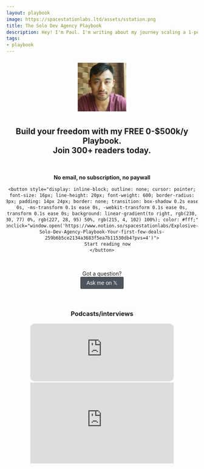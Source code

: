```yaml
---
layout: playbook
image: https://spacestationlabs.ltd/assets/sstation.png
title: The Solo Dev Agency Playbook
description: Hey! I'm Paul. I'm writing about my journey scaling a 1-person dev agency from $500k/y to $1M.
tags:
- playbook
---
```


<style>
@media (max-width: 600px) {
    .media {
        width: 100% !important;
    }
}

.youtube-video {
  aspect-ratio: 16 / 9;
  width: 100%;
}
</style>

<div style="display:flex; flex-direction:column; text-align:center; align-items:center; overflow:hidden;">

<span style="width:8rem; border-radius:100%; border-color:#fff; border-style:solid; border-width:8px;">
    <img src="./assets/me_sqr.jpg"/>
</span>

<h2>Build your freedom with my FREE 0-$500k/y Playbook.<br/> <b>Join 300+ readers today</b>.</h2>
<div class="senja-embed" data-id="ebd7d6bc-0bfa-4e63-8f4e-04c79d736f41" data-lazyload="false"></div>
<script async type="text/javascript" src="https://static.senja.io/dist/platform.js"></script>

<div style="display:flex; flex-direction: column; margin-top:2rem">
    <b>No email, no subscription, no paywall</b>

    <button style="display: inline-block; outline: none; cursor: pointer; font-size: 16px; line-height: 20px; font-weight: 600; border-radius: 8px; padding: 14px 24px; border: none; transition: box-shadow 0.2s ease 0s, -ms-transform 0.1s ease 0s, -webkit-transform 0.1s ease 0s, transform 0.1s ease 0s; background: linear-gradient(to right, rgb(230, 30, 77) 0%, rgb(227, 28, 95) 50%, rgb(215, 4, 102) 100%); color: #fff;" onclick="window.open('https://www.notion.so/spacestationlabs/Explosive-Solo-Dev-Agency-Playbook-Your-first-few-deals-259b6b5ce2134a3683f5ea7b11530db4?pvs=4')">
        Start reading now
    </button>
</div>

<div style="display:flex; flex-direction: column; margin-top: 2rem;">
Got a question?
<button onclick="window.open('https://twitter.com/messages/compose?recipient_id=110730211&text=Hey+Paul!+I+am+interested+in+learning+from+you.+How+can+I+get+started?')" style="
                    display: inline-block;
                    outline: none;
                    cursor: pointer;
                    border-radius: 3px;
                    font-size: 14px;
                    font-weight: 500;
                    line-height: 16px;
                    padding: 2px 16px;
                    height: 32px;
                    min-width: 60px;
                    min-height: 32px;
                    border: none;
                    color: #fff;
                    background-color: #4f545c;
                    transition: background-color .17s ease,color .17s ease;">
  Ask me on 𝕏
</button>
</div>

<div class="media" style="margin-top: 2rem; width: 75%;">
<h3>Podcasts/interviews</h3>

<iframe style="border-radius:12px" src="https://open.spotify.com/embed/show/1un8KcnpsA4KGbS05gNIR2?utm_source=generator" width="100%" height="152" frameBorder="0" allowfullscreen="" allow="autoplay; clipboard-write; encrypted-media; fullscreen; picture-in-picture" loading="lazy"></iframe>

<iframe class="youtube-video" src="https://www.youtube.com/embed/QARTb4_hz8Y?si=CsR0SByrSenbgVmu" title="YouTube video player" frameborder="0" allow="accelerometer; autoplay; clipboard-write; encrypted-media; gyroscope; picture-in-picture; web-share" allowfullscreen></iframe>
</div>

</div>
